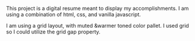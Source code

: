
This project is a digital resume meant to display my accomplishments. I am using a combination of html, css, and vanilla javascript. 

I am using a grid layout, with muted &warmer toned color pallet. I used grid so I could utilize the grid gap property.


    